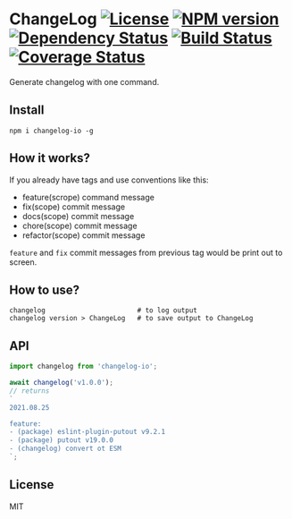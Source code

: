 # ChangeLog [![License][LicenseIMGURL]][LicenseURL] [![NPM version][NPMIMGURL]][NPMURL] [![Dependency Status][DependencyStatusIMGURL]][DependencyStatusURL] [![Build Status][BuildStatusIMGURL]][BuildStatusURL] [![Coverage Status][CoverageIMGURL]][CoverageURL]

[NPMIMGURL]: https://img.shields.io/npm/v/changelog-io.svg?style=flat
[DependencyStatusIMGURL]: https://img.shields.io/david/coderaiser/changelog-io.svg?style=flat
[BuildStatusURL]: https://github.com/coderaiser/changelog-io/actions?query=workflow%3A%22Node+CI%22 "Build Status"
[BuildStatusIMGURL]: https://github.com/coderaiser/changelog-io/workflows/Node%20CI/badge.svg
[LicenseIMGURL]: https://img.shields.io/badge/license-MIT-317BF9.svg?style=flat
[NPMURL]: https://npmjs.org/package/changelog-io "npm"
[DependencyStatusURL]: https://david-dm.org/coderaiser/changelog-io "Dependency Status"
[LicenseURL]: https://tldrlegal.com/license/mit-license "MIT License"
[CoverageURL]: https://coveralls.io/github/coderaiser/changelog-io?branch=master
[CoverageIMGURL]: https://coveralls.io/repos/coderaiser/changelog-io/badge.svg?branch=master&service=github

Generate changelog with one command.

## Install

```
npm i changelog-io -g
```

## How it works?

If you already have tags and use conventions like this:

- feature(scrope) command message
- fix(scope) commit message
- docs(scope) commit message
- chore(scope) commit message
- refactor(scope) commit message

`feature` and `fix` commit messages from previous
tag would be print out to screen.

## How to use?

```
changelog                       # to log output
changelog version > ChangeLog   # to save output to ChangeLog
```

## API

```js
import changelog from 'changelog-io';

await changelog('v1.0.0');
// returns
`
2021.08.25

feature:
- (package) eslint-plugin-putout v9.2.1
- (package) putout v19.0.0
- (changelog) convert ot ESM
`;
```

## License

MIT
